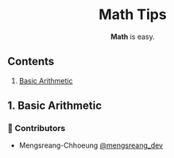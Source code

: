 <h1 align="center">Math Tips</h1>

<p align="center"><b>Math</b> is easy.</p>

## Contents

1. [Basic Arithmetic](#1-basic-arithmetic)

## 1. Basic Arithmetic

### 🤝 Contributors

- Mengsreang-Chhoeung [@mengsreang_dev](https://twitter.com/mengsreang_dev)
